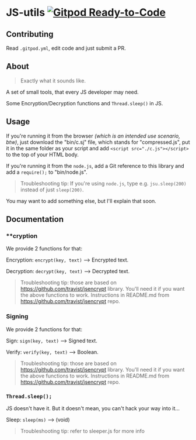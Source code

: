 # JS-utils [![Gitpod Ready-to-Code](https://img.shields.io/badge/Gitpod-Ready--to--Code-blue?logo=gitpod)](https://gitpod.io/#https://github.com/GuzioMG/JS-utils) 

## Contributing

Read `.gitpod.yml`, edit code and just submit a PR.

## About

> Exactly what it sounds like.

A set of small tools, that every JS developer may need.

Some Encryption/Decryption functions and `Thread.sleep()` in JS.

## Usage

If you're running it from the browser *(which is an intended use scenario, btw)*, just
download the "bin/c.sj" file, which stands for "compressed.js",
put it in the same folder as your script and
add `<script src="./c.js"></script>` to the top of your HTML body.

If you're running it from the `node.js`,
add a Git reference to this library
and add a `require();` to "bin/node.js".

> Troubleshooting tip: If you're using `node.js`, type e.g. `jsu.sleep(200)` instead of just `sleep(200)`.

You may want to add something else, but I'll explain that soon.

## Documentation

### **cryption

We provide 2 functions for that:

Encryption: `encrypt(key, text)`  --> Encrypted text.

Decryption: `decrypt(key, text)`  --> Decrypted text.

> Troubleshooting tip: those are based on https://github.com/travist/jsencrypt library. You'll need it if you want the above functions to work. Instructions in README.md from https://github.com/travist/jsencrypt repo.

### Signing

We provide 2 functions for that:

Sign: `sign(key, text)`  --> Signed text.

Verify: `verify(key, text)`  --> Boolean.

> Troubleshooting tip: those are based on https://github.com/travist/jsencrypt library. You'll need it if you want the above functions to work. Instructions in README.md from https://github.com/travist/jsencrypt repo.

### `Thread.sleep();`

JS doesn't have it. But it doesn't mean, you can't hack your way into it...

Sleep: `sleep(ms)`  --> (void)

> Troubleshooting tip: refer to sleeper.js for more info